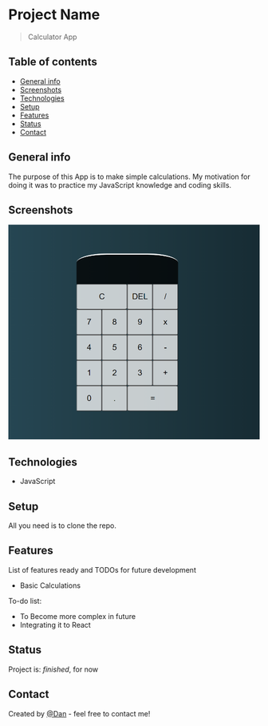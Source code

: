 # Project Name
> Calculator App

## Table of contents
* [General info](#general-info)
* [Screenshots](#screenshots)
* [Technologies](#technologies)
* [Setup](#setup)
* [Features](#features)
* [Status](#status)
* [Contact](#contact)

## General info
The purpose of this App is to make simple calculations. 
My motivation for doing it was to practice my JavaScript knowledge and coding skills.

## Screenshots
![Example screenshot](Demo.png)

## Technologies
* JavaScript

## Setup
All you need is to clone the repo.

## Features
List of features ready and TODOs for future development
* Basic Calculations

To-do list:
* To Become more complex in future
* Integrating it to React 

## Status
Project is: _finished_, for now

## Contact
Created by [@Dan](https://www.linkedin.com/in/danail-kostov-ba95b81b3/) - feel free to contact me!
 
